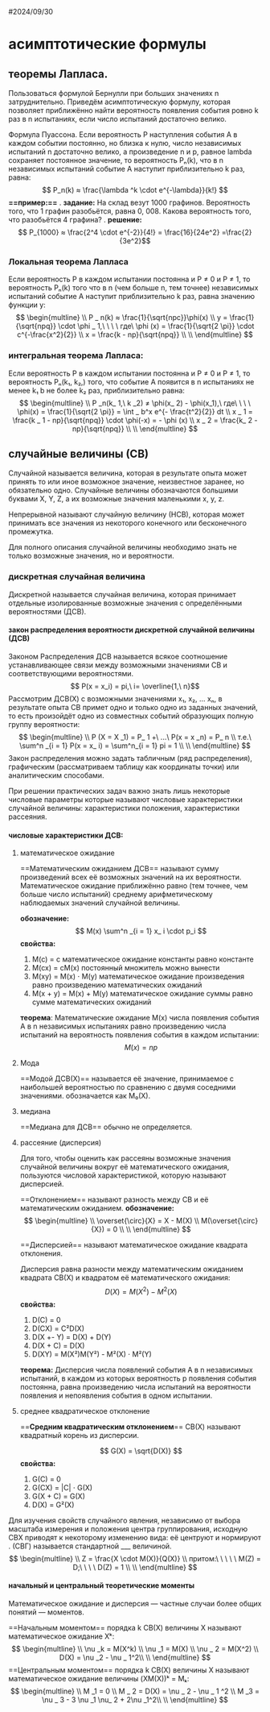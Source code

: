 #2024/09/30
# асимптотические формулы

## теоремы Лапласа.

Пользоваться формулой Бернулли при больших значениях n затруднительно. Приведём асимптотическую формулу, которая позволяет приближённо найти вероятность появления события ровно k раз в n испытаниях, если число испытаний достаточно велико.

Формула Пуассона. Если вероятность P наступления события A в каждом событии постоянно, но близка к нулю, число независимых испытаний n достаточно велико, а произведение n и p, равное lambda сохраняет постоянное значение, то вероятность Pₙ(k), что в n независимых испытаний событие A наступит приблизительно k раз, равна: $$ P_n(k) ≈ \frac{\lambda ^k \cdot e^{-\lambda}}{k!} $$
	**==пример:==**
	.
	**задание:** На склад везут 1000 графинов. Вероятность того, что 1 графин разобьётся, равна 0, 008. Какова вероятность того, что разобьётся 4 графина?
	.
	**решение:** $$ P_{1000} ≈ \frac{2^4 \cdot e^{-2}}{4!} = \frac{16}{24e^2} =\frac{2}{3e^2}$$

### Локальная теорема Лапласа

Если вероятность P в каждом испытании постоянна и P ≠ 0 и P ≠ 1, то вероятность Pₙ(k) того что в n (чем больше n, тем точнее) независимых испытаний событие A наступит приблизительно k раз, равна значению функции y: $$
\begin{multline} \\ 
	 P _ n(k) ≈ \frac{1}{\sqrt{npc}}\phi(x) \\
	 y = \frac{1}{\sqrt{npq}} \cdot \phi _ 1,\ \ \ \ где\ \phi (x) = \frac{1}{\sqrt{2 \pi}} \cdot c^{-\frac{x^2}{2}} \\
	 x = \frac{k - np}{\sqrt{npq}} \\
 \\ \end{multline} $$
### интегральная теорема Лапласа:

Если вероятность P в каждом испытании постоянна и P ≠ 0 и P ≠ 1, то вероятность Pₙ(k₁, k₂,) того, что событие A появится в n испытаниях не менее k₁ b не более k₂ раз, приблизительно равна: $$
\begin{multline} \\ 
	P _n(k_ 1,\ k _2) ≠ \phi(x_ 2) - \phi(x_1),\ где\ \ \ \ \phi(x) = \frac{1}{\sqrt{2 \pi}} = \int _ b^x e^{- \frac{t^2}{2}} dt  \\
	x _ 1 = \frac{k _ 1 - np}{\sqrt{npq}} \cdot \phi(-x) = - \phi (x)  \\
	x _ 2 = \frac{k_ 2 - np}{\sqrt{npq}}  \\
\\ \end{multline} $$
## случайные величины (СВ)

 Случайной называется величина, которая в результате опыта может принять то или иное возможное значение, неизвестное заранее, но обязательно одно. Случайные величины обозначаются большими буквами X, Y, Z, а их возможные значения маленькими x, y, z.

Непрерывной называют случайную величину (НСВ), которая может принимать все значения из некоторого конечного или бесконечного промежутка.

Для полного описания случайной величины необходимо знать не только возможные значения, но и вероятности. 


### дискретная случайная величина

Дискретной называется случайная величина, которая принимает отдельные изолированные возможные значения с определёнными вероятностями (ДСВ).

#### закон распределения вероятности дискретной случайной величины (ДСВ)

Законом Распределения ДСВ называется всякое соотношение устанавливающее связи между возможными значениями СВ и соответствующими вероятностями. $$ P(x = x_i) = pi,\ i= \overline{1,\ n}$$
Рассмотрим ДСВ(X) с возможными значениями x₁, x₂, ... xₙ, в результате опыта СВ примет одно и только одно из заданных значений, то есть произойдёт одно из совместных событий образующих полную группу вероятности: $$
\begin{multline} \\ 
	P (X = X _1) = P_ 1 +\ ...\ P(x = x _n) = P_ n \\
	т.е.\ \sum^n _{i = 1} P(x = x_ i) = \sum^n_{i = 1} pi = 1  \\
\\ \end{multline} $$
Закон распределения можно задать табличным (ряд распределения), графическим (рассматриваем таблицу как координаты точки) или аналитическим способами.

При решении практических задач важно знать лишь некоторые числовые параметры которые называют числовые характеристики случайной величины: характеристики положения, характеристики рассеяния.

#### числовые характеристики ДСВ:

1. математическое ожидание
	
	==Математическим ожиданием ДСВ== называют сумму произведений всех её возможных значений на их вероятности. Математическое ожидание приближённо равно (тем точнее, чем больше число испытаний) среднему арифметическому наблюдаемых значений случайной величины.
	
	**обозначение:** $$ M(x) \sum^n _{i = 1} x_ i \cdot p_i $$
	**свойства:** 
	1. M(c) = c
		математическое ожидание константы равно константе
	2. M(cx) = cM(x)
		постоянный множитель можно вынести
	3. M(xy) = M(x) ⋅ M(y)
		математическое ожидание произведения равно произведению математических ожиданий
	4. M(x + y) = M(x) + M(y)
		математическое ожидание суммы равно сумме математических ожиданий
	
	**теорема**: Математические ожидание M(x) числа появления события A в n независимых испытаниях равно произведению числа испытаний на вероятность появления события в каждом испытании: $$ M(x) = np $$
2. Мода
	
	==Модой ДСВ(X)== называется её значение, принимаемое с наибольшей вероятностью по сравнению с двумя соседними значениями. обозначается как M₀(X).
	
3. медиана
	
	==Медиана для ДСВ== обычно не определяется.
	
4. рассеяние (дисперсия)
	
	Для того, чтобы оценить как рассеяны возможные значения случайной величины вокруг её математического ожидания, пользуются числовой характеристикой, которую называют дисперсией.
	
	==Отклонением== называют разность между СВ и её математическим ожиданием.
		**обозначение:** $$
		\begin{multline} \\ 
			\overset{\circ}{X} = X - M(X) \\
			M(\overset{\circ}{X}) = 0 \\
		\\ \end{multline} $$
	
	==Дисперсией== называют математическое ожидание квадрата отклонения.
	
	 Дисперсия равна разности между математическим ожиданием квадрата СВ(X) и квадратом её математического ожидания: $$ D(X) = M(X^2) - M^2(X) $$
	**свойства:** 
	1. D(C) = 0
	2. D(CX) = C²D(X)
	3. D(X +- Y) = D(X) + D(Y)
	4. D(X + C) = D(X)
	5. D(XY) = M(X²)M(Y²) - M²(X) ⋅ M²(Y)
	
	**теорема:** Дисперсия числа появлений события A в n независимых испытаний, в каждом из которых вероятность  p появления события постоянна, равна произведению числа испытаний на вероятности появления и непоявления события в одном испытании.
	
5. среднее квадратическое отклонение
	
	==**Средним квадратическим отклонением**== СВ(X) называют квадратный корень из дисперсии.
	
	$$ G(X) = \sqrt{D(X)} $$
	**свойства:**
	1. G(C) = 0
	2. G(CX) = |C| ⋅ G(X)
	3. G(X + C) = G(X)
	4. D(X) = G²(X)

Для изучения свойств случайного явления, независимо от выбора масштаба измерения и положения центра группирования, исходную СВХ приводят к некоторому изменению вида: её центруют и нормируют . (СВГ) называется стандартной ___ величиной. $$
\begin{multline} \\ 
	 Z = \frac{X \cdot M(X)}{Q(X)} \\
	 притом:\ \ \ \ \ M(Z) = D;\ \ \ \ D(Z) = 1  \\
 \\ \end{multline} $$

#### начальный и центральный теоретические моменты

Математическое ожидание и дисперсия — частные случаи более общих понятий — моментов.

==Начальным моментом== порядка k СВ(X) величины X называют математическое ожидание Xᵏ:   $$
	\begin{multline} \\ 
	\nu _k = M(X^k) \\
	\nu _1 = M(X)  \\
	\nu _ 2 = M(X^2)  \\
	D(X) = \nu _2 - \nu _ 1^2\\
\\ \end{multline} $$
==Центральным моментом== порядка k СВ(X) величины X называют математическое ожидание величины (XM(X))ᵏ = Mₖ: $$
\begin{multline} \\ 
	M _1 = 0 \\
	M _ 2 = D(X) = \nu _ 2 - \nu _ 1 ^2 \\
	M _3 = \nu _ 3 - 3 \nu _1 \nu_ 2 + 2\nu _1^2\\
\\ \end{multline} $$

